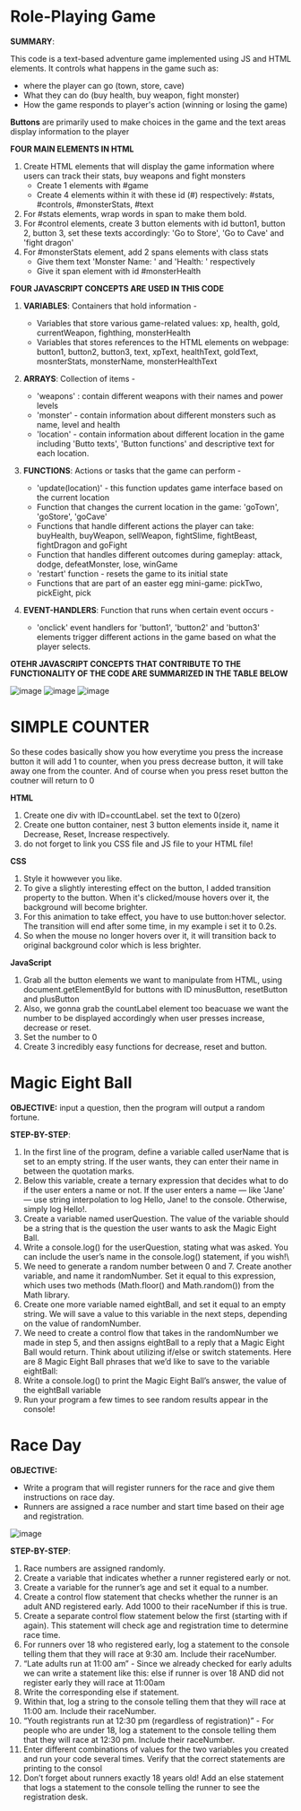 # Role-Playing Game
**SUMMARY**: 

This code is a text-based adventure game implemented using JS and HTML elements. It controls what happens in the game such as:
* where the player can go (town, store, cave)
* What they can do  (buy health, buy weapon, fight monster)
* How the game responds to player's action (winning or losing the game) <br>

**Buttons** are primarily used to make choices in the game and the text areas display information to the player <br>

**FOUR MAIN ELEMENTS IN HTML**
1. Create HTML elements that will display the game information where users can track their stats, buy weapons and fight monsters
   * Create 1 elements with #game
   * Create 4 elements within it with these id (#) respectively: #stats, #controls, #monsterStats, #text
2. For #stats elements, wrap words in span to make them bold.
3. For #control elements, create 3 button elements with id button1, button 2, button 3, set these texts accordingly: 'Go to Store', 'Go to Cave' and 'fight dragon'
4. For #monsterStats element, add 2 spans elements with class stats
   * Give them text 'Monster Name:  ' and 'Health:  ' respectively
   * Give it span element with id #monsterHealth

**FOUR JAVASCRIPT CONCEPTS ARE USED IN THIS CODE**
1. **VARIABLES**: Containers that hold information -
   * Variables that store various game-related values: xp, health, gold, currentWeapon, fighthing, monsterHealth
   * Variables that stores references to the HTML elements on webpage:  button1, button2, button3, text, xpText, healthText, goldText, mosnterStats, monsterName, monsterHealthText
     
2. **ARRAYS**: Collection of items -
   * 'weapons' : contain different weapons with their names and power levels
   * 'monster' - contain information about different monsters such as name, level and health
   * 'location' - contain information about different location in the game including 'Butto texts', 'Button functions' and descriptive text for each location.
     
3. **FUNCTIONS**: Actions or tasks that the game can perform -
   * 'update(location)' - this function updates game interface based on the current location
   * Function that changes the current location in the game: 'goTown', 'goStore', 'goCave'
   * Functions that handle different actions the player can take: buyHealth, buyWeapon, sellWeapon, fightSlime, fightBeast, fightDragon and goFight
   * Function that handles different outcomes during gameplay: attack, dodge, defeatMonster, lose, winGame
   * 'restart' function - resets the game to its initial state
   * Functions that are part of an easter egg mini-game: pickTwo, pickEight, pick
     
4. **EVENT-HANDLERS**: Function that runs when certain event occurs -
   * 'onclick' event handlers for 'button1', 'button2' and 'button3' elements trigger different actions in the game based on what the player selects.

**OTEHR JAVASCRIPT CONCEPTS THAT CONTRIBUTE TO THE FUNCTIONALITY OF THE CODE ARE SUMMARIZED IN THE TABLE BELOW** 


![image](https://github.com/asyikin22/BasicJavaScript/assets/148519441/e9100966-1d69-48be-863a-c60c717d8fc6)
![image](https://github.com/asyikin22/BasicJavaScript/assets/148519441/3328c41e-4e88-4d63-9173-f2474cbbc11d)
![image](https://github.com/asyikin22/BasicJavaScript/assets/148519441/f32fca4d-8306-4062-8535-1ff7818c5c79)


# SIMPLE COUNTER
So these codes basically show you how everytime you press the increase button it will add 1 to counter, when you press decrease button, it will take away one from the counter. And of course when you press reset button the coutner will return to 0

**HTML**
1. Create one div with ID=ccountLabel. set the text to 0(zero)
2. Create one button container, nest 3 button elements inside it, name it Decrease, Reset, Increase respectively.
3. do not forget to link you CSS file and JS file to your HTML file!

**CSS**
1. Style it howwever you like.
2. To give a slightly interesting effect on the button, I added transition property to the button. When it's clicked/mouse hovers over it, the background will become brighter.
3. For this animation to take effect, you have to use button:hover selector. The transition will end after some time, in my example i set it to 0.2s.
4. So when the mouse no longer hovers over it, it will transition back to original background color which is less brighter.

**JavaScript**
1. Grab all the button elements we want to manipulate from HTML, using document.getElementById for buttons with ID minusButton, resetButton and plusButton
2. Also, we gonna grab the countLabel element too beacuase we want the number to be displayed accordingly when user presses increase, decrease or reset.
3. Set the number to 0
4. Create 3 incredibly easy functions for decrease, reset and button.

# Magic Eight Ball 

**OBJECTIVE:** input a question, then the program will output a random fortune. <br>

**STEP-BY-STEP**:
1. In the first line of the program, define a variable called userName that is set to an empty string. If the user wants, they can enter their name in between the quotation marks.
2. Below this variable, create a ternary expression that decides what to do if the user enters a name or not. If the user enters a name — like 'Jane' — use string interpolation to log Hello, Jane! to the console. Otherwise, simply log Hello!.
3. Create a variable named userQuestion. The value of the variable should be a string that is the question the user wants to ask the Magic Eight Ball.
4. Write a console.log() for the userQuestion, stating what was asked. You can include the user’s name in the console.log() statement, if you wish!\
5. We need to generate a random number between 0 and 7. Create another variable, and name it randomNumber. Set it equal to this expression, which uses two methods (Math.floor() and Math.random()) from the Math library.
6. Create one more variable named eightBall, and set it equal to an empty string. We will save a value to this variable in the next steps, depending on the value of randomNumber.
7. We need to create a control flow that takes in the randomNumber we made in step 5, and then assigns eightBall to a reply that a Magic Eight Ball would return. Think about utilizing if/else or switch statements. Here are 8 Magic Eight Ball phrases that we’d like to save to the variable eightBall:
8. Write a console.log() to print the Magic Eight Ball’s answer, the value of the eightBall variable
9. Run your program a few times to see random results appear in the console!

# Race Day

**OBJECTIVE:** 
* Write a program that will register runners for the race and give them instructions on race day.
* Runners are assigned a race number and start time based on their age and registration.

![image](https://github.com/asyikin22/BasicJavaScript/assets/148519441/e4d38f3f-c637-4f71-8e40-729b889b7761)

**STEP-BY-STEP**:
1. Race numbers are assigned randomly.
2. Create a variable that indicates whether a runner registered early or not.
3. Create a variable for the runner’s age and set it equal to a number.
4. Create a control flow statement that checks whether the runner is an adult AND registered early. Add 1000 to their raceNumber if this is true.
5. Create a separate control flow statement below the first (starting with if again). This statement will check age and registration time to determine race time.
6. For runners over 18 who registered early, log a statement to the console telling them that they will race at 9:30 am. Include their raceNumber.
7. “Late adults run at 11:00 am” - Since we already checked for early adults we can write a statement like this: else if runner is over 18 AND did not register early they will race at 11:00am
8. Write the corresponding else if statement.
9. Within that, log a string to the console telling them that they will race at 11:00 am. Include their raceNumber.
10. “Youth registrants run at 12:30 pm (regardless of registration)” - For people who are under 18, log a statement to the console telling them that they will race at 12:30 pm. Include their raceNumber.
11. Enter different combinations of values for the two variables you created and run your code several times. Verify that the correct statements are printing to the consol
12. Don’t forget about runners exactly 18 years old! Add an else statement that logs a statement to the console telling the runner to see the registration desk.
    





